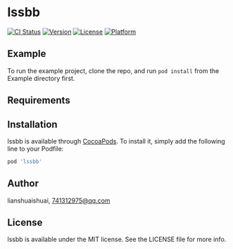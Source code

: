 # lssbb

[![CI Status](https://img.shields.io/travis/lianshuaishuai/lssbb.svg?style=flat)](https://travis-ci.org/lianshuaishuai/lssbb)
[![Version](https://img.shields.io/cocoapods/v/lssbb.svg?style=flat)](https://cocoapods.org/pods/lssbb)
[![License](https://img.shields.io/cocoapods/l/lssbb.svg?style=flat)](https://cocoapods.org/pods/lssbb)
[![Platform](https://img.shields.io/cocoapods/p/lssbb.svg?style=flat)](https://cocoapods.org/pods/lssbb)

## Example

To run the example project, clone the repo, and run `pod install` from the Example directory first.

## Requirements

## Installation

lssbb is available through [CocoaPods](https://cocoapods.org). To install
it, simply add the following line to your Podfile:

```ruby
pod 'lssbb'
```

## Author

lianshuaishuai, 741312975@qq.com

## License

lssbb is available under the MIT license. See the LICENSE file for more info.
